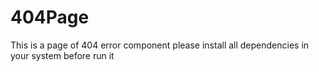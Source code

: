 # 404Page
This is a page of 404 error component
please install all dependencies in your system before run it

